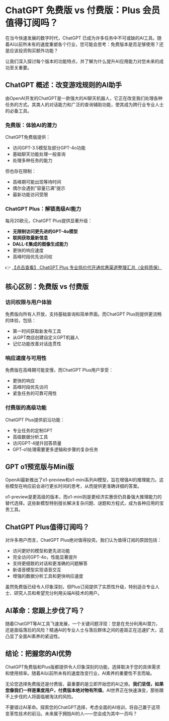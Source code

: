 # ChatGPT 免费版 vs 付费版：Plus 会员值得订阅吗？

在当今快速发展的数字时代，ChatGPT 已成为许多任务中不可或缺的AI工具。随着AI以前所未有的速度重塑各个行业，您可能会思考：免费版本是否足够使用？还是应该投资购买额外功能？

让我们深入探讨每个版本的功能特点，并了解为什么提升AI应用能力对您未来的成功至关重要。

## ChatGPT 概述：改变游戏规则的AI助手

由OpenAI开发的ChatGPT是一款强大的AI聊天机器人，它正在改变我们处理各种任务的方式。其类人的对话能力和广泛的查询辅助功能，使其成为跨行业专业人士的必备工具。

### 免费版：体验AI的潜力

ChatGPT免费版提供：
- 访问GPT-3.5模型及部分GPT-4o功能
- 基础聊天功能处理一般查询
- 处理多种任务的能力

但也存在限制：
- 高峰期可能出现等待时间
- 偶尔会遇到"容量已满"提示
- 最新功能访问受限

### ChatGPT Plus：解锁高级AI能力

每月20欧元，ChatGPT Plus提供显著升级：
- **无限制访问更先进的GPT-4o模型**
- **联网获取最新信息**
- **DALL-E集成的图像生成能力**
- 更快的响应速度
- 高峰时段优先访问权

👉 [【点击查看】 ChatGPT Plus 专业低价代开通优惠渠道整理汇总（全程质保）](https://bit.ly/DaiKai)

## 核心区别：免费版 vs 付费版

### 访问权限与用户体验

免费版向所有人开放，支持基础查询和简单界面。而ChatGPT Plus则提供更流畅的体验，包括：
- 第一时间获取新发布工具
- 从GPT商店创建自定义GPT机器人
- 记忆功能改善对话连贯性

### 响应速度与可用性

免费版在高峰期可能变慢，而ChatGPT Plus用户享受：
- 更快的响应
- 高峰时段优先访问
- 紧急任务的可靠可用性

### 付费版的高级功能

ChatGPT Plus提供前沿功能：
- 专业任务的定制GPT
- 高级数据分析工具
- 访问GPT-4提升回答质量
- GPT-o1处理需要更多逻辑和步骤的复杂任务

## GPT o1预览版与Mini版

OpenAI最新推出了o1-preview和o1-mini系列AI模型，旨在增强AI的推理能力。这些模型在响应前会进行更长时间的思考，从而提供更准确详细的答案。

o1-preview是更高级的版本，而o1-mini则是更经济实惠但仍具备强大推理能力的替代选择。这些新模型特别擅长解决复杂问题、谜题和方程式，成为各种应用的宝贵工具。

## ChatGPT Plus值得订阅吗？

对许多用户而言，ChatGPT Plus绝对值得投资。我们认为值得订阅的原因包括：
- 访问更好的模型和更先进功能
- 完全访问GPT-4o，性能显著提升
- 支持更细致的对话和更准确的问题解答
- 新语音模型实现语音交互
- 增强的数据分析工具和更快响应速度

虽然免费版已经令人印象深刻，但Plus订阅提供了实质性升级，特别适合专业人士、研究人员和希望充分利用尖端AI技术的用户。

## AI革命：您跟上步伐了吗？

随着ChatGPT等AI工具飞速发展，一个关键问题浮现：您是在充分利用AI潜力，还是面临落后的风险？精通AI的专业人士与落后群体之间的差距正在迅速扩大，这凸显了全面AI素养的紧迫性。

## 结论：把握您的AI优势

ChatGPT免费版和Plus版都提供令人印象深刻的功能，选择取决于您的具体需求和使用频率。随着AI以前所未有的速度改变行业，AI素养的重要性不言而喻。

无论您选择免费版还是付费版，最重要的是立即开始您的AI之旅。**我们坚信，如果您像我们一样是重度用户，付费版本绝对物有所值**。AI世界正在快速演变，那些跟不上步伐的人将面临被淘汰的风险。

不要错过AI革命。探索您的ChatGPT选择，考虑全面的AI培训，将自己置于这项变革性技术的前沿。未来属于拥抱AI的人——您会成为其中一员吗？